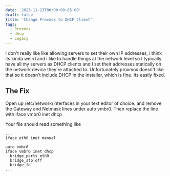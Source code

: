 ```yaml
---
date: '2023-11-23T00:00:00-05:00'
draft: false
title: 'Change Proxmox to DHCP Client'
tags:
  - Proxmox
  - dhcp
  - Legacy
---
```

I don't really like like allowing servers to set their own IP addresses, i think its kinda weird and i like to handle things at the network level so I typically have all my servers as DHCP clients and I set their addresses statically on the network device they're attached to. Unfortunately proxmox doesn't like that so it doesn't include DHCP in the installer, which is fine. Its easily fixed.

## The Fix
Open up /etc/network/interfaces in your text editor of choice. and remove the Gateway and Netmask lines under auto vmbr0. Then replace the line with iface vmbr0 inet dhcp

Your file should read something like
```
...
iface eth0 inet manual

auto vmbr0
iface vmbr0 inet dhcp
  bridge_ports eth0
  bridge_stp off
  bridge_fd
...
```